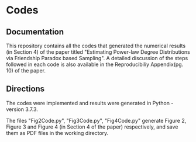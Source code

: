 # Codes

## Documentation
This repository contains all the codes that generated the numerical results (in Section 4) of the paper titled "Estimating Power-law Degree Distributions via Friendship Paradox based Sampling". A detailed discussion of the steps followed in each code is also available in the Reproducibiliy Appendix(pg. 10) of the paper.

## Directions
The codes were implemented and results were generated in Python - version 3.7.3. 

The files "Fig2Code.py", "Fig3Code.py", "Fig4Code.py" generate Figure 2, Figure 3 and Figure 4 (in Section 4 of the paper) respectively, and save them as PDF files in the working directory.  
